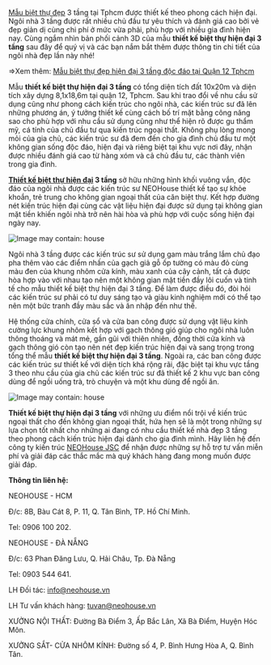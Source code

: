 <a href="https://neohouse.vn/du-an/biet-thu-dep/">Mẫu biệt thự đẹp</a> 3 tầng tại Tphcm được thiết kế theo phong cách hiện đại. Ngôi nhà 3 tầng được rất nhiều chủ đầu tư yêu thích và đánh giá cao bởi vẻ đẹp giản dị cùng chi phí ở mức vừa phải, phù hợp với nhiều gia đình hiện nay. Cùng ngắm nhìn bản phối cảnh 3D của mẫu <b>thiết kế biệt thự hiện đại 3 tầng</b> sau đây để quý vị và các bạn nắm bắt thêm được thông tin chi tiết của ngôi nhà đẹp lần này nhé!

=>Xem thêm: <a href="https://medium.com/@neohouse/m%E1%BA%ABu-bi%E1%BB%87t-th%E1%BB%B1-%C4%91%E1%BA%B9p-hi%E1%BB%87n-%C4%91%E1%BA%A1i-3-t%E1%BA%A7ng-%C4%91%E1%BB%99c-%C4%91%C3%A1o-t%E1%BA%A1i-qu%E1%BA%ADn-12-tphcm-17a63dd7a9bc">Mẫu biệt thự đẹp hiện đại 3 tầng độc đáo tại Quận 12 Tphcm</a>

Mẫu </i><b>thiết kế biệt thự hiện đại 3 tầng</b></i> có tổng diện tích đất 10x20m và diện tích xây dựng 8,1x18,6m tại quận 12, Tphcm. Sau khi trao đổi về nhu cầu sử dụng cũng như phong cách kiến trúc cho ngôi nhà, các kiến trúc sư đã lên những phương án, ý tưởng thiết kế cùng cách bố trí mặt bằng công năng sao cho phù hợp với nhu cầu sử dụng cũng như thể hiện rõ được gu thẩm mỹ, cá tính của chủ đầu tư qua kiến trúc ngoại thất. Không phụ lòng mong mỏi của gia chủ, các kiến trúc sư đã đem đến cho gia đình chủ đầu tư một không gian sống độc đáo, hiện đại và riêng biệt tại khu vực nơi đây, nhận được nhiều đánh giá cao từ hàng xóm và cả chủ đầu tư, các thành viên trong gia đình.

<b><a href="https://neohouse.vn/du-an/biet-thu-hien-dai/">Thiết kế biệt thự hiện đại</a> 3 tầng</b> sở hữu những hình khối vuông vắn, độc đáo của ngôi nhà được các kiến trúc sư NEOHouse thiết kế tạo sự khỏe khoắn, trẻ trung cho không gian ngoại thất của căn biệt thự. Kết hợp đường nét kiến trúc hiện đại cùng các vật liệu hiện đại được sử dụng tại không gian mặt tiền khiến ngôi nhà trở nên hài hòa và phù hợp với cuộc sống hiện đại ngày nay.

<img src="https://mir-s3-cdn-cf.behance.net/project_modules/max_1200/2497f593876761.5e704e6b40a8f.jpg" srcset="https://mir-s3-cdn-cf.behance.net/project_modules/disp/2497f593876761.5e704e6b40a8f.jpg 600w, https://mir-s3-cdn-cf.behance.net/project_modules/max_1200/2497f593876761.5e704e6b40a8f.jpg 1200w, https://mir-s3-cdn-cf.behance.net/project_modules/fs/2497f593876761.5e704e6b40a8f.jpg 1300w" sizes="(max-width: 1200px) 100vw, 1200px" alt="Image may contain: house" class="ImageElement-image-2K6">

Ngôi nhà 3 tầng được các kiến trúc sư sử dụng gam màu trắng lắm chủ đạo pha thêm vào các điểm nhấn của gạch giả gỗ ốp tường có màu đỏ cùng màu đen của khung nhôm cửa kính, màu xanh của cây cảnh, tất cả được hòa hợp vào với nhau tạo nên một không gian mặt tiền đầy lôi cuốn và tinh tế cho mẫu </b>thiết kế biệt thự hiện đại 3 tầng</b>. Để làm được điều đó, đòi hỏi các kiến trúc sư phải có tư duy sáng tạo và giàu kinh nghiệm mới có thể tạo nên một bức tranh đầy màu sắc và ăn nhập đến như thế.

Hệ thống cửa chính, cửa sổ và cửa ban công được sử dụng vật liệu kính cường lực khung nhôm kết hợp với gạch thông gió giúp cho ngôi nhà luôn thông thoáng và mát mẻ, gần gũi với thiên nhiên, đồng thời cửa kính và gạch thông gió còn tạo nên nét đẹp kiến trúc hiện đại và sang trọng trong tổng thể mẫu <b>thiết kế biệt thự hiện đại 3 tầng</b>. Ngoài ra, các ban công được các kiến trúc sư thiết kế với diện tích khá rộng rãi, đặc biệt tại khu vực tầng 3 theo nhu cầu của gia chủ các kiến trúc sư đã thiết kế 2 khu vực ban công dùng để ngồi uống trà, trò chuyện và một khu dùng để ngồi ăn.

<img src="https://mir-s3-cdn-cf.behance.net/project_modules/max_1200/e5d63293876761.5e704e6b4038a.jpg" srcset="https://mir-s3-cdn-cf.behance.net/project_modules/disp/e5d63293876761.5e704e6b4038a.jpg 600w, https://mir-s3-cdn-cf.behance.net/project_modules/max_1200/e5d63293876761.5e704e6b4038a.jpg 1200w, https://mir-s3-cdn-cf.behance.net/project_modules/1400_opt_1/e5d63293876761.5e704e6b4038a.jpg 1400w, https://mir-s3-cdn-cf.behance.net/project_modules/fs/e5d63293876761.5e704e6b4038a.jpg 1500w" sizes="(max-width: 1200px) 100vw, 1200px" alt="Image may contain: house" class="ImageElement-image-2K6">

<b>Thiết kế biệt thự hiện đại 3 tầng</b> với những ưu điểm nổi trội về kiến trúc ngoại thất cho đến không gian ngoại thất, hứa hẹn sẽ là một trong những sự lựa chọn tốt nhất cho những ai đang có nhu cầu thiết kế nhà đẹp 3 tầng theo phong cách kiến trúc hiện đại dành cho gia đình mình. Hãy liên hệ đến công ty kiến trúc <a href="https://neohouse.vn/">NEOHouse JSC</a> để nhận được những sự hỗ trợ tư vấn miễn phí và giải đáp các thắc mắc mà quý khách hàng đang mong muốn được giải đáp.

<b>Thông tin liên hệ:</b>

NEOHOUSE - HCM

Đ/c: 8B, Bàu Cát 8, P. 11, Q. Tân Bình, TP. Hồ Chí Minh.

Tel: 0906 100 202.

NEOHOUSE - ĐÀ NẴNG

Đ/c: 63 Phan Đăng Lưu, Q. Hải Châu, Tp. Đà Nẵng

Tel: 0903 544 641.

LH Đối tác: info@neohouse.vn

LH Tư vấn khách hàng: tuvan@neohouse.vn

XƯỞNG NỘI THẤT: Đường Bà Điểm 3, Ấp Bắc Lân, Xã Bà Điểm, Huyện Hóc Môn.

XƯỞNG SẮT- CỬA NHÔM KÍNH: Đường số 4, P. Bình Hưng Hòa A, Q. Bình Tân.
